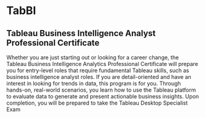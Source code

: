 # TabBI
## Tableau Business Intelligence Analyst Professional Certificate

Whether you are just starting out or looking for a career change, the Tableau Business Intelligence Analytics Professional Certificate will prepare you for entry-level roles that require fundamental Tableau skills, such as business intelligence analyst roles. If you are detail-oriented and have an interest in looking for trends in data, this program is for you. Through hands-on, real-world scenarios, you learn how to use the Tableau platform to evaluate data to generate and present actionable business insights. Upon completion, you will be prepared to take the Tableau Desktop Specialist Exam
